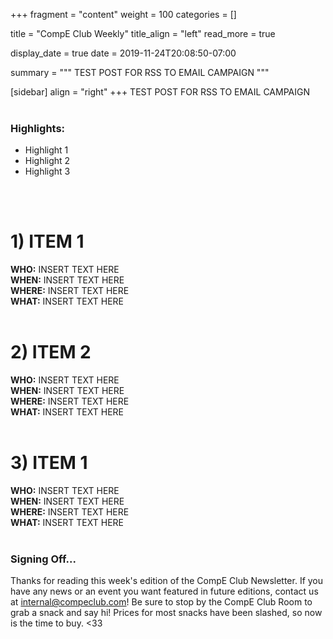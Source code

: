 +++
fragment = "content"
weight = 100
categories = []

title = "CompE Club Weekly"
title_align = "left"
read_more = true 

display_date = true
date = 2019-11-24T20:08:50-07:00

summary = """
TEST POST FOR RSS TO EMAIL CAMPAIGN
"""

[sidebar]
  align = "right"
+++
TEST POST FOR RSS TO EMAIL CAMPAIGN
</br>
</br>    

### Highlights:
* Highlight 1
* Highlight 2
* Highlight 3
</br>
</br>

# 1)  ITEM 1
<!-- 
Note, not all of these fields (who, what, etc.) are necessary. 
Remove unnecessary fields. Remove this comment as well.
-->
**WHO:** INSERT TEXT HERE \
**WHEN:**  INSERT TEXT HERE \
**WHERE:** INSERT TEXT HERE \
**WHAT:** INSERT TEXT HERE
</br>
</br>

# 2)  ITEM 2
<!-- 
Note, not all of these fields (who, what, etc.) are necessary. 
Remove unnecessary fields. Remove this comment as well.
-->
**WHO:** INSERT TEXT HERE \
**WHEN:**  INSERT TEXT HERE \
**WHERE:** INSERT TEXT HERE \
**WHAT:** INSERT TEXT HERE
</br>
</br>

# 3)  ITEM 1
<!-- 
Note, not all of these fields (who, what, etc.) are necessary. 
Remove unnecessary fields. Remove this comment as well.
-->
**WHO:** INSERT TEXT HERE \
**WHEN:**  INSERT TEXT HERE \
**WHERE:** INSERT TEXT HERE \
**WHAT:** INSERT TEXT HERE
</br>
</br>

### Signing Off...
Thanks for reading this week's edition of the CompE Club Newsletter.  If you have any news or an event you want featured in future editions, contact us at <internal@compeclub.com>!  Be sure to stop by the CompE Club Room to grab a snack and say hi! Prices for most snacks have been slashed, so now is the time to buy. <33 